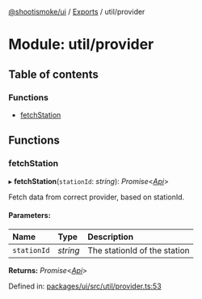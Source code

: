 [@shootismoke/ui](../README.md) / [Exports](../modules.md) / util/provider

# Module: util/provider

## Table of contents

### Functions

- [fetchStation](util_provider.md#fetchstation)

## Functions

### fetchStation

▸ **fetchStation**(`stationId`: *string*): *Promise*<[*Api*](../interfaces/util_api.api.md)\>

Fetch data from correct provider, based on stationId.

#### Parameters:

Name | Type | Description |
:------ | :------ | :------ |
`stationId` | *string* | The stationId of the station    |

**Returns:** *Promise*<[*Api*](../interfaces/util_api.api.md)\>

Defined in: [packages/ui/src/util/provider.ts:53](https://github.com/shootismoke/common/blob/1e71707/packages/ui/src/util/provider.ts#L53)
